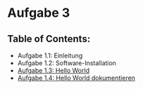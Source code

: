 # Aufgabe 3

## Table of Contents:

- Aufgabe 1.1: Einleitung
- Aufgabe 1.2: Software-Installation
- [Aufgabe 1.3: Hello World](Hello%20World/)
- [Aufgabe 1.4: Hello World dokumentieren](Hello%20World/)
